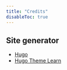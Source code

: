 ```yaml
---
title: "Credits"
disableToc: true
---
```


## Site generator
* [Hugo](https://gohugo.io/)
* [Hugo Theme Learn](https://themes.gohugo.io/hugo-theme-learn/)
